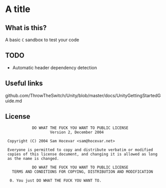 # A title

## What is this?

A basic `C` sandbox to test your code

## TODO

- Automatic header dependency detection

## Useful links

github.com/ThrowTheSwitch/Unity/blob/master/docs/UnityGettingStartedGuide.md

## License
```
            DO WHAT THE FUCK YOU WANT TO PUBLIC LICENSE
                    Version 2, December 2004

 Copyright (C) 2004 Sam Hocevar <sam@hocevar.net>

 Everyone is permitted to copy and distribute verbatim or modified
 copies of this license document, and changing it is allowed as long
 as the name is changed.

            DO WHAT THE FUCK YOU WANT TO PUBLIC LICENSE
   TERMS AND CONDITIONS FOR COPYING, DISTRIBUTION AND MODIFICATION

  0. You just DO WHAT THE FUCK YOU WANT TO.
```
